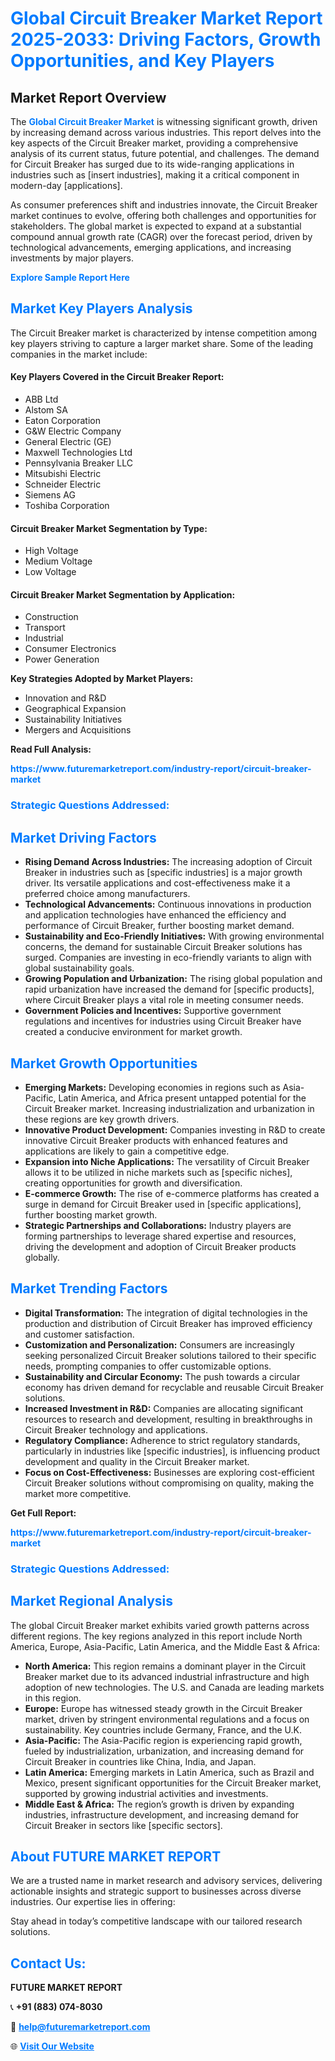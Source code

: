 <h1 style="color: #007BFF;">Global Circuit Breaker Market Report 2025-2033: Driving Factors, Growth Opportunities, and Key Players</h1>

<section id="overview">
<h2>Market Report Overview</h2>
<p>The <a href="https://www.futuremarketreport.com/industry-report/circuit-breaker-market" style="color: #007BFF; text-decoration: none;"><strong>Global Circuit Breaker Market</strong></a> is witnessing significant growth, driven by increasing demand across various industries. This report delves into the key aspects of the Circuit Breaker market, providing a comprehensive analysis of its current status, future potential, and challenges. The demand for Circuit Breaker has surged due to its wide-ranging applications in industries such as [insert industries], making it a critical component in modern-day [applications].</p>
<p>As consumer preferences shift and industries innovate, the Circuit Breaker market continues to evolve, offering both challenges and opportunities for stakeholders. The global market is expected to expand at a substantial compound annual growth rate (CAGR) over the forecast period, driven by technological advancements, emerging applications, and increasing investments by major players.</p>
</section>

<section id="overview">
<p><a href="https://www.futuremarketreport.com/request-sample/reportId=85434" style="color: #007BFF; text-decoration: none;"><strong>Explore Sample Report Here</strong></a></p>
</section>

<section id="key-players">
<h2 style="color: #007BFF;">Market Key Players Analysis</h2>
<p>The Circuit Breaker market is characterized by intense competition among key players striving to capture a larger market share. Some of the leading companies in the market include:</p>
<h4>Key Players Covered in the Circuit Breaker Report:</h4>
<ul><li>ABB Ltd</li><li>Alstom SA</li><li>Eaton Corporation</li><li>G&amp;W Electric Company</li><li>General Electric (GE)</li><li>Maxwell Technologies Ltd</li><li>Pennsylvania Breaker LLC</li><li>Mitsubishi Electric</li><li>Schneider Electric</li><li>Siemens AG</li><li>Toshiba Corporation</li></ul>
<h4>Circuit Breaker Market Segmentation by Type:</h4>
<ul><li>High Voltage</li><li>Medium Voltage</li><li>Low Voltage</li></ul>

<h4>Circuit Breaker Market Segmentation by Application:</h4>
<ul><li>Construction</li><li>Transport</li><li>Industrial</li><li>Consumer Electronics</li><li>Power Generation</li></ul>
<p><strong>Key Strategies Adopted by Market Players:</strong></p>
<ul>
<li>Innovation and R&D</li>
<li>Geographical Expansion</li>
<li>Sustainability Initiatives</li>
<li>Mergers and Acquisitions</li>
</ul>
</section>

<section>
<p><strong>Read Full Analysis: </strong></p><a href="https://www.futuremarketreport.com/industry-report/circuit-breaker-market" style="color: #007BFF; text-decoration: none;"><strong>https://www.futuremarketreport.com/industry-report/circuit-breaker-market</strong></a>
<h3 style="color: #007BFF;">Strategic Questions Addressed:</h3>
</section>

<section id="driving-factors">
<h2 style="color: #007BFF;">Market Driving Factors</h2>
<ul>
<li><strong>Rising Demand Across Industries:</strong> The increasing adoption of Circuit Breaker in industries such as [specific industries] is a major growth driver. Its versatile applications and cost-effectiveness make it a preferred choice among manufacturers.</li>
<li><strong>Technological Advancements:</strong> Continuous innovations in production and application technologies have enhanced the efficiency and performance of Circuit Breaker, further boosting market demand.</li>
<li><strong>Sustainability and Eco-Friendly Initiatives:</strong> With growing environmental concerns, the demand for sustainable Circuit Breaker solutions has surged. Companies are investing in eco-friendly variants to align with global sustainability goals.</li>
<li><strong>Growing Population and Urbanization:</strong> The rising global population and rapid urbanization have increased the demand for [specific products], where Circuit Breaker plays a vital role in meeting consumer needs.</li>
<li><strong>Government Policies and Incentives:</strong> Supportive government regulations and incentives for industries using Circuit Breaker have created a conducive environment for market growth.</li>
</ul>
</section>

<section id="growth-opportunities">
<h2 style="color: #007BFF;">Market Growth Opportunities</h2>
<ul>
<li><strong>Emerging Markets:</strong> Developing economies in regions such as Asia-Pacific, Latin America, and Africa present untapped potential for the Circuit Breaker market. Increasing industrialization and urbanization in these regions are key growth drivers.</li>
<li><strong>Innovative Product Development:</strong> Companies investing in R&D to create innovative Circuit Breaker products with enhanced features and applications are likely to gain a competitive edge.</li>
<li><strong>Expansion into Niche Applications:</strong> The versatility of Circuit Breaker allows it to be utilized in niche markets such as [specific niches], creating opportunities for growth and diversification.</li>
<li><strong>E-commerce Growth:</strong> The rise of e-commerce platforms has created a surge in demand for Circuit Breaker used in [specific applications], further boosting market growth.</li>
<li><strong>Strategic Partnerships and Collaborations:</strong> Industry players are forming partnerships to leverage shared expertise and resources, driving the development and adoption of Circuit Breaker products globally.</li>
</ul>
</section>

<section id="trending-factors">
<h2 style="color: #007BFF;">Market Trending Factors</h2>
<ul>
<li><strong>Digital Transformation:</strong> The integration of digital technologies in the production and distribution of Circuit Breaker has improved efficiency and customer satisfaction.</li>
<li><strong>Customization and Personalization:</strong> Consumers are increasingly seeking personalized Circuit Breaker solutions tailored to their specific needs, prompting companies to offer customizable options.</li>
<li><strong>Sustainability and Circular Economy:</strong> The push towards a circular economy has driven demand for recyclable and reusable Circuit Breaker solutions.</li>
<li><strong>Increased Investment in R&D:</strong> Companies are allocating significant resources to research and development, resulting in breakthroughs in Circuit Breaker technology and applications.</li>
<li><strong>Regulatory Compliance:</strong> Adherence to strict regulatory standards, particularly in industries like [specific industries], is influencing product development and quality in the Circuit Breaker market.</li>
<li><strong>Focus on Cost-Effectiveness:</strong> Businesses are exploring cost-efficient Circuit Breaker solutions without compromising on quality, making the market more competitive.</li>
</ul>
</section>

<section>
<p><strong>Get Full Report: </strong></p><a href="https://www.futuremarketreport.com/industry-report/circuit-breaker-market" style="color: #007BFF; text-decoration: none;"><strong>https://www.futuremarketreport.com/industry-report/circuit-breaker-market</strong></a>
<h3 style="color: #007BFF;">Strategic Questions Addressed:</h3>
</section>


<section id="regional-analysis">
<h2 style="color: #007BFF;">Market Regional Analysis</h2>
<p>The global Circuit Breaker market exhibits varied growth patterns across different regions. The key regions analyzed in this report include North America, Europe, Asia-Pacific, Latin America, and the Middle East & Africa:</p>
<ul>
<li><strong>North America:</strong> This region remains a dominant player in the Circuit Breaker market due to its advanced industrial infrastructure and high adoption of new technologies. The U.S. and Canada are leading markets in this region.</li>
<li><strong>Europe:</strong> Europe has witnessed steady growth in the Circuit Breaker market, driven by stringent environmental regulations and a focus on sustainability. Key countries include Germany, France, and the U.K.</li>
<li><strong>Asia-Pacific:</strong> The Asia-Pacific region is experiencing rapid growth, fueled by industrialization, urbanization, and increasing demand for Circuit Breaker in countries like China, India, and Japan.</li>
<li><strong>Latin America:</strong> Emerging markets in Latin America, such as Brazil and Mexico, present significant opportunities for the Circuit Breaker market, supported by growing industrial activities and investments.</li>
<li><strong>Middle East & Africa:</strong> The region’s growth is driven by expanding industries, infrastructure development, and increasing demand for Circuit Breaker in sectors like [specific sectors].</li>
</ul>
</section>

<footer>
<h2 style="color: #007BFF;">About FUTURE MARKET REPORT</h2>
<p>We are a trusted name in market research and advisory services, delivering actionable insights and strategic support to businesses across diverse industries. Our expertise lies in offering:</p>

<p>Stay ahead in today’s competitive landscape with our tailored research solutions.</p>

<h2 style="color: #007BFF;">Contact Us:</h2>
<p><strong>FUTURE MARKET REPORT</strong></p>
<p>📞 <strong>+91 (883) 074-8030</strong></p>
<p>📧 <strong><a href="mailto:help@futuremarketreport.com" style="color: #007BFF;">help@futuremarketreport.com</a></strong></p>
<p>🌐 <strong><a href="https://www.futuremarketreport.com/" style="color: #007BFF;">Visit Our Website</a></strong></p>
</footer>